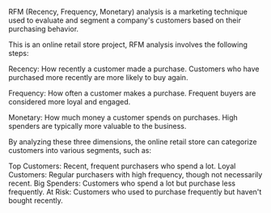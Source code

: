 RFM (Recency, Frequency, Monetary) analysis is a marketing technique used to evaluate and segment a company's customers based on their purchasing behavior. 

This is an online retail store project, RFM analysis involves the following steps:

Recency: How recently a customer made a purchase. Customers who have purchased more recently are more likely to buy again.

Frequency: How often a customer makes a purchase. Frequent buyers are considered more loyal and engaged.

Monetary: How much money a customer spends on purchases. High spenders are typically more valuable to the business.

By analyzing these three dimensions, the online retail store can categorize customers into various segments, such as:

Top Customers: Recent, frequent purchasers who spend a lot.
Loyal Customers: Regular purchasers with high frequency, though not necessarily recent.
Big Spenders: Customers who spend a lot but purchase less frequently.
At Risk: Customers who used to purchase frequently but haven't bought recently.





